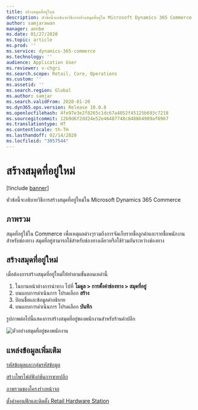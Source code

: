 ```yaml
---
title: สร้างสมุดที่อยู่ใหม่
description: หัวข้อนี้จะอธิบายวิธีการสร้างสมุดที่อยู่ใน Microsoft Dynamics 365 Commerce
author: samjarawan
manager: annbe
ms.date: 01/27/2020
ms.topic: article
ms.prod: ''
ms.service: dynamics-365-commerce
ms.technology: ''
audience: Application User
ms.reviewer: v-chgri
ms.search.scope: Retail, Core, Operations
ms.custom: ''
ms.assetid: ''
ms.search.region: Global
ms.author: samjar
ms.search.validFrom: 2020-01-20
ms.dyn365.ops.version: Release 10.0.8
ms.openlocfilehash: 4fe97e3e2f8265c1dc67a4052f45125b693c7218
ms.sourcegitcommit: 12b9d6f2dd24e52e46487748c848864909af6967
ms.translationtype: HT
ms.contentlocale: th-TH
ms.lasthandoff: 02/14/2020
ms.locfileid: "3057544"
---
```

# <a name="create-new-address-book"></a>สร้างสมุดที่อยู่ใหม่


[!include [banner](includes/banner.md)]

หัวข้อนี้จะอธิบายวิธีการสร้างสมุดที่อยู่ใหม่ใน Microsoft Dynamics 365 Commerce

## <a name="overview"></a>ภาพรวม

สมุดที่อยู่ใช้ใน Commerce เพื่อเหตุผลต่างๆรวมถึงการจัดเก็บรายชื่อลูกค้าและรายชื่อพนักงานสำหรับช่องทาง สมุดที่อยู่สามารถใช้สำหรับช่องทางเดียวหรือใช้ร่วมกันระหว่างช่องทาง

## <a name="create-a-new-address-book"></a>สร้างสมุดที่อยู่ใหม่

เมื่อต้องการสร้างสมุดที่อยู่ใหม่ให้ทำตามขั้นตอนเหล่านี้
 
1. ในบานหน้าต่างการนำทาง ไปที่ **โมดูล \> การตั้งค่าช่องทาง \> สมุดที่อยู่**
1. บนแถบการดำเนินการ โปรดเลือก **สร้าง**
1. ป้อนชื่อและข้อมูลคำอธิบาย
1. บนแถบการดำเนินการ โปรดเลือก **บันทึก**

รูปภาพต่อไปนี้แสดงการสร้างสมุดที่อยู่ของพนักงานสำหรับร้านค้าปลีก

![ตัวอย่างสมุดที่อยู่ของพนักงาน](media/address-books.png)

## <a name="additional-resources"></a>แหล่งข้อมูลเพิ่มเติม

[รหัสข้อมูลและกลุ่มรหัสข้อมูล](info-codes-retail.md)           

[สร้างโพรไฟล์ฟังก์ชันการขายปลีก](retail-functionality-profile.md)      

[ภาพรวมของโครงร่างหน้าจอ](pos-screen-layouts.md)       

[ตั้งค่าคอนฟิกและติดตั้ง Retail Hardware Station](retail-hardware-station-configuration-installation.md)  
